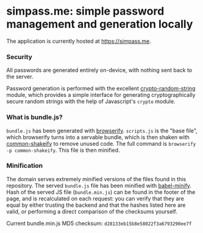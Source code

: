 # simpass.me: simple password management and generation locally

The application is currently hosted at https://simpass.me.

### Security

All passwords are generated entirely on-device, with nothing sent back to the server.

Password generation is performed with the excellent [crypto-random-string](https://github.com/sindresorhus/crypto-random-string) module, which provides a simple interface for generating cryptographically secure random strings with the help of Javascript's `crypto` module.

### What is bundle.js?

`bundle.js` has been generated with [browserify](https://github.com/browserify/browserify). `scripts.js` is the "base file", which browserify turns into a servable bundle, which is then shaken with [common-shakeify](https://github.com/browserify/common-shakeify) to remove unused code. The full command is `browserify -p common-shakeify`. This file is then minified.

### Minification

The domain serves extremely minified versions of the files found in this repository. The served `bundle.js` file has been minified with [babel-minify](https://github.com/babel/minify/tree/master/packages/babel-minify). Hash of the served JS file (`bundle.min.js`) can be found in the footer of the page, and is recalculated on each request: you can verify that they are equal by either trusting the backend and that the hashes listed here are valid, or performing a direct comparison of the checksums yourself.

Current bundle.min.js MD5 checksum: `d28133eb15b8e58022f3a6793290ee7f`